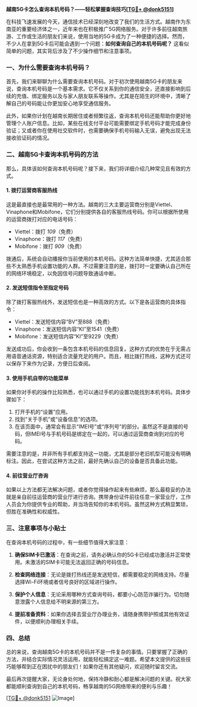 **越南5G卡怎么查询本机号码？——轻松掌握查询技巧[[TG💪+ @donk5151](https://t.me/s/donk5151)]**

在科技飞速发展的今天，通信技术已经深刻地改变了我们的生活方式。越南作为东南亚的重要经济体之一，近年来也在积极推广5G网络服务。对于许多前往越南旅游、工作或生活的朋友们来说，使用当地的5G卡成为了一种便捷的选择。然而，不少人在拿到5G卡后可能会遇到一个问题：**如何查询自己的本机号码呢？** 这看似简单的问题，其实背后涉及了不少操作细节和注意事项。

### **一、为什么需要查询本机号码？**

首先，我们来聊聊为什么需要查询本机号码。对于初次使用越南5G卡的朋友来说，查询本机号码是一个基本需求。它不仅关系到你的通信安全，还直接影响到后续的充值、绑定服务以及与家人朋友联系等操作。尤其是在陌生的环境中，清晰了解自己的号码能让你更加安心地享受通信服务。

此外，如果你计划在越南长期居住或者频繁往返，查询本机号码还能帮助你更好地管理个人账户信息。比如，某些在线支付平台可能需要绑定手机号码才能完成身份验证；又或者你在使用社交软件时，也需要确保手机号码输入无误，避免出现无法接收验证码的情况。

### **二、越南5G卡查询本机号码的方法**

那么，具体该如何查询本机号码呢？接下来，我们将详细介绍几种常见且有效的方式。

#### **1. 拨打运营商客服热线**

这是最直接也是最常用的一种方法。越南的三大主要运营商分别是Viettel、Vinaphone和Mobifone，它们分别提供各自的客服热线号码。你可以根据所使用的运营商拨打对应的电话号码：

- Viettel：拨打 *109*（免费）
- Vinaphone：拨打 *117*（免费）
- Mobifone：拨打 *909*（免费）

拨通后，系统会自动播报你当前使用的本机号码。这种方法简单快捷，尤其适合那些不太熟悉手机设置功能的人群。不过需要注意的是，拨打时一定要确认自己所在的网络环境稳定，以免因信号问题导致通话中断。

#### **2. 发送短信指令至指定号码**

除了拨打客服热线外，发送短信也是一种高效的方式。以下是各运营商的具体指令：

- Viettel：发送短信内容“BV”至888（免费）
- Vinaphone：发送短信内容“KI”至1541（免费）
- Mobifone：发送短信内容“KI”至9229（免费）

发送成功后，你会收到一条包含本机号码的信息回复。这种方式的优势在于无需占用语音通话资源，特别适合流量充足的用户。而且，相比拨打热线，这种方式还可以保存下来作为记录，方便日后查阅。

#### **3. 使用手机自带的功能菜单**

如果你对手机的操作比较熟悉，也可以通过手机的设置功能找到本机号码。具体步骤如下：

1. 打开手机的“设置”应用。
2. 找到“关于手机”或“设备信息”的选项。
3. 在该页面中，通常会有显示“IMEI号”或“序列号”的部分。虽然这不是直接的号码，但IMEI号与手机号码是绑定在一起的，可以通过运营商查询到对应的号码。

需要注意的是，并非所有手机都支持这一功能，尤其是部分老旧机型可能没有明确标注。因此，在尝试这种方法之前，最好先确认自己的设备是否具备此功能。

#### **4. 前往营业厅咨询**

如果以上方法都无法解决问题，或者你觉得操作起来有些麻烦，那么最稳妥的办法就是亲自前往运营商的营业厅进行咨询。携带身份证件前往任意一家营业厅，工作人员会为你提供专业的帮助，并当场告知你的本机号码。虽然这种方式稍显繁琐，但胜在准确性和权威性。

### **三、注意事项与小贴士**

在查询本机号码的过程中，有一些细节值得大家注意：

1. **确保SIM卡已激活**：在查询之前，请务必确认你的5G卡已经成功激活并正常使用。未激活的SIM卡可能无法返回正确的号码信息。
   
2. **检查网络连接**：无论是拨打热线还是发送短信，都需要稳定的网络支持。尽量选择Wi-Fi环境或者信号良好的区域进行操作。

3. **保护个人信息**：无论采用哪种方式查询号码，都要小心防范诈骗行为。切勿随意泄露个人信息给不明来源的第三方。

4. **提前准备资料**：如果你选择去营业厅办理业务，请随身携带护照或其他有效证件，以便顺利办理相关手续。

### **四、总结**

总的来说，查询越南5G卡的本机号码并不是一件复杂的事情。只要掌握了正确的方法，并结合实际情况灵活运用，就能轻松搞定这一难题。希望本文提供的这些技巧能够帮到正在困扰中的朋友们！如果你还有其他疑问，欢迎随时留言交流。

最后再次提醒大家，无论身处何地，保持冷静和耐心都是解决问题的关键。祝大家都能顺利查询到自己的本机号码，畅享越南的5G网络带来的便利与乐趣！

[[TG💪+ @donk5151](https://t.me/s/donk5151) ![Image](https://i.postimg.cc/rwNCRYN7/Snipaste-2025-04-30-17-27-05.png)]